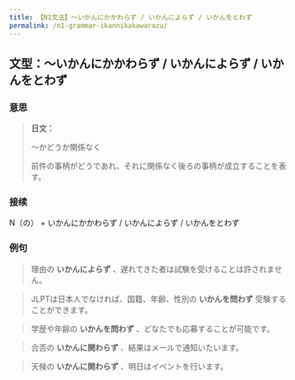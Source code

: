 ```yaml
---
title: 【N1文法】〜いかんにかかわらず / いかんによらず / いかんをとわず
permalink: /n1-grammar-ikannikakawarazu/
---
```


## 文型：〜いかんにかかわらず / いかんによらず / いかんをとわず

### 意思

> **日文：**
> 
> 〜かどうか関係なく
> 
> 前件の事柄がどうであれ、それに関係なく後ろの事柄が成立することを表す。


### 接续

N（の） + いかんにかかわらず / いかんによらず / いかんをとわず

### 例句

> 理由の **いかんによらず** 、遅れてきた者は試験を受けることは許されません。

> JLPTは日本人でなければ、国籍、年齢、性別の **いかんを問わず** 受験することができます。

> 学歴や年齢の **いかんを問わず** 、どなたでも応募することが可能です。

> 合否の **いかんに関わらず** 、結果はメールで通知いたいます。

> 天候の **いかんに関わらず** 、明日はイベントを行います。

